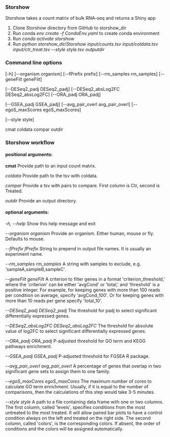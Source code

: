 ### Storshow

Storshow takes a count matrix of bulk RNA-seq and returns a Shiny app

1) Clone Storshow directory from GitHub to storshow_dir
2) Run conda *env create -f CondaEnv.yaml* to create conda environment
3) Run *conda activate storshow*
4) Run
*python storshow_dir/Storshow input/counts.tsv input/coldata.tsv input/ctr_treat.tsv --style style.tsv outputdir*

### Command line options

[-h] [--organism organism] [--fPrefix prefix] [--rm_samples rm_samples] [--geneFilt geneFilt]

[--DESeq2_padj DESeq2_padj] [--DESeq2_absLog2FC DESeq2_absLog2FC] [--ORA_padj ORA_padj]

[--GSEA_padj GSEA_padj] [--avg_pair_overl avg_pair_overl] [--egoS_maxScores egoS_maxScores]

[--style style]

cmat coldata compar outdir

### Storshow workflow

#### positional arguments:

**cmat**    Provide path to an input count matrix.

*coldata* Provide path to the tsv with coldata.

*compar*  Provide a tsv with pairs to compare. First column is Ctr, second is Treated.

*outdir*  Provide an output directory.

#### optional arguments:

*-h, --help*                Show this help message and exit

*--organism organism*       Provide an organism. Either human, mouse or fly. Defaults to mouse.

*--fPrefix fPrefix*         String to prepend in output file names. It is usually an experiment name.

*--rm_samples rm_samples*   A string with samples to exclude, e.g. 'sampleA,sampleB,sampleC'.
 
*--geneFilt geneFilt*       A criterion to filter genes in a format 
                       'criterion_threshold,' where the 'criterion' can be
                        either 'avgCond' or 'total,' and 'threshold' is a
                        positive integer. For example, for keeping genes with
                        more than 100 reads per condition on average, specify
                        'avgCond_100'. Or for keeping genes with more than 10
                        reads per gene specify 'total_10'.

*--DESeq2_padj DESeq2_padj* The threshold for padj to select significant differentially expressed genes.

*--DESeq2_absLog2FC DESeq2_absLog2FC*
                        The threshold for absolute value of log2FC to select
                        significant differentially expressed genes.
                        
*--ORA_padj ORA_padj*   P-adjusted threshold for GO term and KEGG pathways
                        enrichment.
                        
*--GSEA_padj GSEA_padj* P-adjusted threshold for FGSEA R package.

*--avg_pair_overl avg_pair_overl*
                        A percentage of genes that overlap in two significant
                        gene sets to assign them to one family.
                        
*--egoS_maxCores egoS_maxCores*
                        The maximum number of cores to calculate GO term
                        enrichment. Usually, if it is equal to the number of
                        comparisons, then the calculations of this step would
                        take 3-5 minutes.
                        
*--style style*         A path to a file containing data frame with one or two
                        columns. The first column, called 'levels', specifies
                        conditions from the most untreated to the most
                        treated. It will allow paired bar plots to have a
                        control condition always on the left and treated on
                        the right side. The second column, called 'colors', is
                        the corresponding colors. If absent, the order of
                        conditions and the colors will be assigned
                        automatically.
                        

                        



